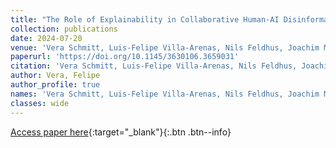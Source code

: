 ```yaml
---
title: "The Role of Explainability in Collaborative Human-AI Disinformation Detection"
collection: publications
date: 2024-07-20
venue: 'Vera Schmitt, Luis-Felipe Villa-Arenas, Nils Feldhus, Joachim Meyer, Robert P. Spang, and Sebastian Möller (2024). The Role of Explainability in Collaborative Human-AI Disinformation Detection. In Proceedings of the 2024 ACM Conference on Fairness, Accountability, and Transparency (FAccT24). Association for Computing Machinery, New York, NY, USA, 2157–2174.'
paperurl: 'https://doi.org/10.1145/3630106.3659031'
citation: 'Vera Schmitt, Luis-Felipe Villa-Arenas, Nils Feldhus, Joachim Meyer, Robert P. Spang, and Sebastian Möller (2024). The Role of Explainability in Collaborative Human-AI Disinformation Detection. In Proceedings of the 2024 ACM Conference on Fairness, Accountability, and Transparency (FAccT24). Association for Computing Machinery, New York, NY, USA, 2157–2174.'
author: Vera, Felipe
author_profile: true
names: 'Vera Schmitt, Luis-Felipe Villa-Arenas, Nils Feldhus, Joachim Meyer, Robert P. Spang, and Sebastian Möller'
classes: wide
---
```


[Access paper here](https://doi.org/10.1145/3630106.3659031){:target="_blank"}{:.btn .btn--info}
